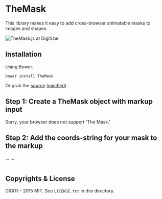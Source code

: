 # TheMask

This library makes it easy to add cross-browser animatable masks to images and shapes.

![TheMask.js at Digiti.be](http://client.digiti.be/digiti-website/github/themask-cover.png "TheMask.js at Digiti.be")

## Installation

Using Bower:

    bower install TheMask

Or grab the [source](https://github.com/wautersj/TheMask/dist/TheMask.js) ([minified](https://github.com/wautersj/TheMask/dist/TheMask.min.js)).

## Step 1: Create a TheMask object with markup input
  <div id="iphone">
    <span class="image" data-dimensions="1000,1000" data-src="img/iphone.png"></span>
    <div  class="alternative rel-center">
      <p>Sorry, your browser does not support 'The Mask.'</p>
    </div>
  </div>

## Step 2: Add the coords-string for your mask to the markup
  ...
    <span class="image" data-dimensions="1000,1000" data-src="img/iphone.png"></span>
    <span class="mask" data-coords="38,0 958,0 958,564 666,894 38,690" data-mask-id="myFirstMask"></span>
  ...

```javascript

```


## Copyrights & License

DIGITI - 2015
MIT. See `LICENSE.txt` in this directory.
